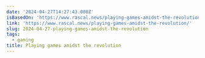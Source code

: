 ```yaml
---
date: '2024-04-27T14:27:43.000Z'
isBasedOn: 'https://www.rascal.news/playing-games-amidst-the-revolution/'
link: 'https://www.rascal.news/playing-games-amidst-the-revolution/'
slug: 2024-04-27-playing-games-amidst-the-revolution
tags:
  - gaming
title: Playing games amidst the revolution
---
```


